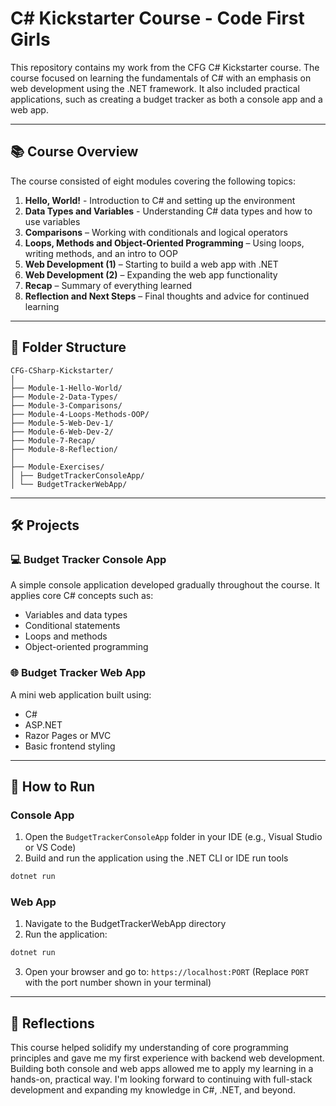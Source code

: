 # C# Kickstarter Course - Code First Girls

This repository contains my work from the CFG C# Kickstarter course. The course focused on learning the fundamentals of C# with an emphasis on web development using the .NET framework. It also included practical applications, such as creating a budget tracker as both a console app and a web app.

---

## 📚 Course Overview

The course consisted of eight modules covering the following topics:

1. **Hello, World!** - Introduction to C# and setting up the environment  
2. **Data Types and Variables** - Understanding C# data types and how to use variables  
3. **Comparisons** – Working with conditionals and logical operators  
4. **Loops, Methods and Object-Oriented Programming** – Using loops, writing methods, and an intro to OOP  
5. **Web Development (1)** – Starting to build a web app with .NET  
6. **Web Development (2)** – Expanding the web app functionality  
7. **Recap** – Summary of everything learned  
8. **Reflection and Next Steps** – Final thoughts and advice for continued learning  

---

## 🧩 Folder Structure

```
CFG-CSharp-Kickstarter/
│
├── Module-1-Hello-World/
├── Module-2-Data-Types/
├── Module-3-Comparisons/
├── Module-4-Loops-Methods-OOP/
├── Module-5-Web-Dev-1/
├── Module-6-Web-Dev-2/
├── Module-7-Recap/
├── Module-8-Reflection/
│
├── Module-Exercises/
│ ├── BudgetTrackerConsoleApp/
│ └── BudgetTrackerWebApp/
```

---

## 🛠️ Projects

### 💻 Budget Tracker Console App

A simple console application developed gradually throughout the course. It applies core C# concepts such as:

- Variables and data types  
- Conditional statements  
- Loops and methods  
- Object-oriented programming  

### 🌐 Budget Tracker Web App

A mini web application built using:

- C#  
- ASP.NET  
- Razor Pages or MVC
- Basic frontend styling

---

## 🚀 How to Run

### Console App

1. Open the `BudgetTrackerConsoleApp` folder in your IDE (e.g., Visual Studio or VS Code)  
2. Build and run the application using the .NET CLI or IDE run tools  

```bash
dotnet run
```

### Web App

1. Navigate to the BudgetTrackerWebApp directory
2. Run the application:

```bash
dotnet run
```
3. Open your browser and go to: `https://localhost:PORT`
(Replace `PORT` with the port number shown in your terminal)

---
## 💬 Reflections

This course helped solidify my understanding of core programming principles and gave me my first experience with backend web development. Building both console and web apps allowed me to apply my learning in a hands-on, practical way. I'm looking forward to continuing with full-stack development and expanding my knowledge in C#, .NET, and beyond.